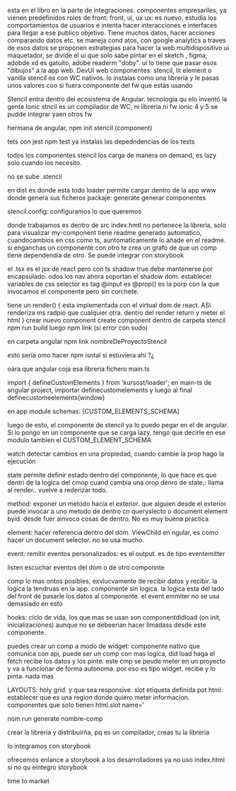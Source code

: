 esta en el libro en la parte de integraciones.
componentes empresariles, ya vienen predefinidos
roles de front: front, ui, ux
ux: es nuevo, estudia los comportamientos de usuarios e intenta hacer interacciones e interfaces para llegar a ese publico objetivo. Tiene muchos datos, hacer acciones comparando datos etc. se maneja cond atos, con google analytics
a traves de esos datos se proponen estrategias para hacer la web multidispositivo
ui maquetador, se divide el ui que solo sabe pintar en el sketch , figma, adobde xd es gatuito, adobe readerm "doby". 
ui lo tiene que pasar esos "dibujos" a la app web.
DevUI
web componentes: stencil, lit element o vanilla
stencil es con WC nativos.
lo instalas como una libreria y le pasas unos valores coo si fuera componente del fw que estás usando

Stencil entra dentro del ecosistema de Angular. 
tecnologia qu elo inventó la gente Ionic
stncil es un compilador de WC, ni libreria ni fw
ionic 4 y 5 se pudde integrar yaen otros fw

hermana de angular, npm init stencil (component)

tets con jest
npm test ya instalas las depedndencias de los tests

todos los componentes stencil los carga de manera on demand,  es lazy solo cuando los necesito.

no se sube .stencil

en dist es donde esta todo
loader permite cargar dentro de la app
www donde genera sus ficheros
packaje:
generate generar componentes

stencil.config: configuramos lo que queremos

donde trabajamos es dentro de src
index.hmtl no pertenece  la libreria, solo para visualizar
my-component tiene readme generado automatico, cuandocambios en css como ts, auntomaticamente lo añade en el readme. si enganchas un componente con otro te crea un grafo de que un comp tiene dependendia de otro. Se puede integrar con storybook

el .tsx es el jsx de react pero con ts
shadow true debe mantenerse por encapsulado. odos los nav ahora soportan el shadow dom. establecer variables de css
selector es tag
@input es @prop()
es la porp con la que invocamos el componente pero sin corchete.

tiene un render() {
    esta implementada con el virtual dom de react. ASi renderiza ms radpio que cualquier otra. dentro del render return y meter el html
}
crear nuevo component create component
dentro de carpeta stencil npm run build
luego npm link (si error con sudo)

en carpeta angular npm link nombreDeProyectoStencil

esto seria omo hacer npm isntal si estuviera ahi ?¿

oara que angular coja esa libreria fichero main.ts

import { defineCustomElements } from 'kursost/loader';
en main-ts de angular project, importar definecustomelements 
y luego al final definecustomeelements(window)

en app module  schemas: [CUSTOM_ELEMENTS_SCHEMA]

luego de esto, el componente de stencil ya lo puedo pegar en el de angular. Si lo pongo en un componente que se carga lazy, tengo que decirle en ese modulo tambien el CUSTOM_ELEMENT_SCHEMA

watch detectar cambios en una propiedad, cuando cambie la prop hago la ejecución

state permite definir estado dentro del componente, lo que hace es que dentri de la logica del cmop cuand cambia una orop denro de state,: llama al render.. vuelve a rederizar todo.

method: exponer un metodo hacia el exterior. que alguien desde el exterior puede invocar a uno metodo de dentro cn queryslecto o document element byid. desde fuer ainvoco cosas de dentro. No es muy buena practica

element: hacer referencia dentro del dom. ViewChild en ngular, es como hacer un document selector. no se usa mucho. 

event: remitir eventos personalizados: es el output. es de tipo eventemitter

listen escuchar eventos del dom o de otro componnte

comp lo mas ontos posibles, exvlucvamente de recibir datos y recibir. la logica la tendruas en la app. componente sin logica. la logica esta del lado del front de pasarle los datos al componente. el event emmiter no se usa demasiado en esto 

hooks: ciclo de vida, los que mas se usan son componentdidload (on init, inicializaciones) aunque no se debeerian hacer llmadass desde este componente.

puedes crear un comp a modo de widget: componente nativo que comunica con api, puede ser un comp con mas logica, did load haga el fetch recibe los datos y los pinte. este cmp se peude meter en un proyecto y va a funcionar de forma autonoma. por eso es tipo widget. recibe y lo pinta. nada mas

LAYOUTS: holy grid. y que sea responsive.
slot etiqueta definida pot html: establecer que es una region donde quiero meter informacion. 
componentes que solo tienen html.slot name='

nom run generate nombre-comp

crear la libreria y distribuirña, pq es un compilador, creas tu la libreria

lo integramos con storybook

ofrecemos enlance a storybook a los desarrolladores
ya no uso index.html si no qu eintegro storybook

time to market
